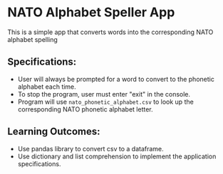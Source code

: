 # NATO Alphabet Speller App
<p>This is a simple app that converts words into the corresponding NATO alphabet spelling</p>

## Specifications:
- User will always be prompted for a word to convert to the phonetic alphabet each time.
- To stop the program, user must enter "exit" in the console.
- Program will use `nato_phonetic_alphabet.csv` to look up the corresponding NATO phonetic alphabet letter. 

## Learning Outcomes:
- Use pandas library to convert csv to a dataframe.
- Use dictionary and list comprehension to implement the application specifications.
